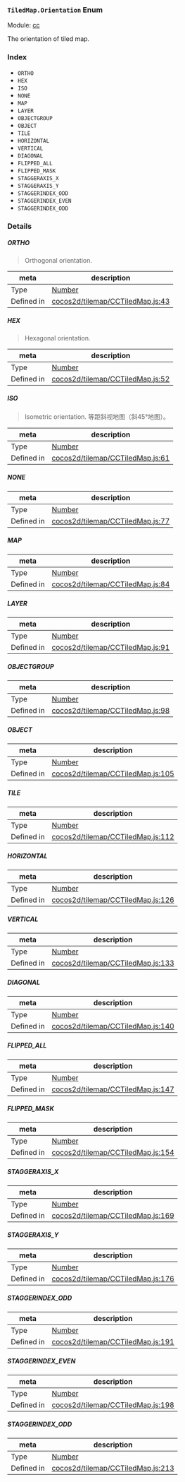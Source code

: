 ### `TiledMap.Orientation` Enum



Module: [cc](../modules/cc.md)


The orientation of tiled map.


### Index
  - `ORTHO`
  - `HEX`
  - `ISO`
  - `NONE`
  - `MAP`
  - `LAYER`
  - `OBJECTGROUP`
  - `OBJECT`
  - `TILE`
  - `HORIZONTAL`
  - `VERTICAL`
  - `DIAGONAL`
  - `FLIPPED_ALL`
  - `FLIPPED_MASK`
  - `STAGGERAXIS_X`
  - `STAGGERAXIS_Y`
  - `STAGGERINDEX_ODD`
  - `STAGGERINDEX_EVEN`
  - `STAGGERINDEX_ODD`

### Details


##### ORTHO

> Orthogonal orientation.

| meta | description |
|------|-------------|
| Type | <a href="https://developer.mozilla.org/en/JavaScript/Reference/Global_Objects/Number" class="crosslink external" target="_blank">Number</a> |
| Defined in | [cocos2d/tilemap/CCTiledMap.js:43](https://github.com/cocos-creator/engine/blob/d0482bb5bc3819110e43cdd03a3459bd80914b74/cocos2d/tilemap/CCTiledMap.js#L43) |



##### HEX

> Hexagonal orientation.

| meta | description |
|------|-------------|
| Type | <a href="https://developer.mozilla.org/en/JavaScript/Reference/Global_Objects/Number" class="crosslink external" target="_blank">Number</a> |
| Defined in | [cocos2d/tilemap/CCTiledMap.js:52](https://github.com/cocos-creator/engine/blob/d0482bb5bc3819110e43cdd03a3459bd80914b74/cocos2d/tilemap/CCTiledMap.js#L52) |



##### ISO

> Isometric orientation.
等距斜视地图（斜45°地图）。

| meta | description |
|------|-------------|
| Type | <a href="https://developer.mozilla.org/en/JavaScript/Reference/Global_Objects/Number" class="crosslink external" target="_blank">Number</a> |
| Defined in | [cocos2d/tilemap/CCTiledMap.js:61](https://github.com/cocos-creator/engine/blob/d0482bb5bc3819110e43cdd03a3459bd80914b74/cocos2d/tilemap/CCTiledMap.js#L61) |



##### NONE

> 

| meta | description |
|------|-------------|
| Type | <a href="https://developer.mozilla.org/en/JavaScript/Reference/Global_Objects/Number" class="crosslink external" target="_blank">Number</a> |
| Defined in | [cocos2d/tilemap/CCTiledMap.js:77](https://github.com/cocos-creator/engine/blob/d0482bb5bc3819110e43cdd03a3459bd80914b74/cocos2d/tilemap/CCTiledMap.js#L77) |



##### MAP

> 

| meta | description |
|------|-------------|
| Type | <a href="https://developer.mozilla.org/en/JavaScript/Reference/Global_Objects/Number" class="crosslink external" target="_blank">Number</a> |
| Defined in | [cocos2d/tilemap/CCTiledMap.js:84](https://github.com/cocos-creator/engine/blob/d0482bb5bc3819110e43cdd03a3459bd80914b74/cocos2d/tilemap/CCTiledMap.js#L84) |



##### LAYER

> 

| meta | description |
|------|-------------|
| Type | <a href="https://developer.mozilla.org/en/JavaScript/Reference/Global_Objects/Number" class="crosslink external" target="_blank">Number</a> |
| Defined in | [cocos2d/tilemap/CCTiledMap.js:91](https://github.com/cocos-creator/engine/blob/d0482bb5bc3819110e43cdd03a3459bd80914b74/cocos2d/tilemap/CCTiledMap.js#L91) |



##### OBJECTGROUP

> 

| meta | description |
|------|-------------|
| Type | <a href="https://developer.mozilla.org/en/JavaScript/Reference/Global_Objects/Number" class="crosslink external" target="_blank">Number</a> |
| Defined in | [cocos2d/tilemap/CCTiledMap.js:98](https://github.com/cocos-creator/engine/blob/d0482bb5bc3819110e43cdd03a3459bd80914b74/cocos2d/tilemap/CCTiledMap.js#L98) |



##### OBJECT

> 

| meta | description |
|------|-------------|
| Type | <a href="https://developer.mozilla.org/en/JavaScript/Reference/Global_Objects/Number" class="crosslink external" target="_blank">Number</a> |
| Defined in | [cocos2d/tilemap/CCTiledMap.js:105](https://github.com/cocos-creator/engine/blob/d0482bb5bc3819110e43cdd03a3459bd80914b74/cocos2d/tilemap/CCTiledMap.js#L105) |



##### TILE

> 

| meta | description |
|------|-------------|
| Type | <a href="https://developer.mozilla.org/en/JavaScript/Reference/Global_Objects/Number" class="crosslink external" target="_blank">Number</a> |
| Defined in | [cocos2d/tilemap/CCTiledMap.js:112](https://github.com/cocos-creator/engine/blob/d0482bb5bc3819110e43cdd03a3459bd80914b74/cocos2d/tilemap/CCTiledMap.js#L112) |



##### HORIZONTAL

> 

| meta | description |
|------|-------------|
| Type | <a href="https://developer.mozilla.org/en/JavaScript/Reference/Global_Objects/Number" class="crosslink external" target="_blank">Number</a> |
| Defined in | [cocos2d/tilemap/CCTiledMap.js:126](https://github.com/cocos-creator/engine/blob/d0482bb5bc3819110e43cdd03a3459bd80914b74/cocos2d/tilemap/CCTiledMap.js#L126) |



##### VERTICAL

> 

| meta | description |
|------|-------------|
| Type | <a href="https://developer.mozilla.org/en/JavaScript/Reference/Global_Objects/Number" class="crosslink external" target="_blank">Number</a> |
| Defined in | [cocos2d/tilemap/CCTiledMap.js:133](https://github.com/cocos-creator/engine/blob/d0482bb5bc3819110e43cdd03a3459bd80914b74/cocos2d/tilemap/CCTiledMap.js#L133) |



##### DIAGONAL

> 

| meta | description |
|------|-------------|
| Type | <a href="https://developer.mozilla.org/en/JavaScript/Reference/Global_Objects/Number" class="crosslink external" target="_blank">Number</a> |
| Defined in | [cocos2d/tilemap/CCTiledMap.js:140](https://github.com/cocos-creator/engine/blob/d0482bb5bc3819110e43cdd03a3459bd80914b74/cocos2d/tilemap/CCTiledMap.js#L140) |



##### FLIPPED_ALL

> 

| meta | description |
|------|-------------|
| Type | <a href="https://developer.mozilla.org/en/JavaScript/Reference/Global_Objects/Number" class="crosslink external" target="_blank">Number</a> |
| Defined in | [cocos2d/tilemap/CCTiledMap.js:147](https://github.com/cocos-creator/engine/blob/d0482bb5bc3819110e43cdd03a3459bd80914b74/cocos2d/tilemap/CCTiledMap.js#L147) |



##### FLIPPED_MASK

> 

| meta | description |
|------|-------------|
| Type | <a href="https://developer.mozilla.org/en/JavaScript/Reference/Global_Objects/Number" class="crosslink external" target="_blank">Number</a> |
| Defined in | [cocos2d/tilemap/CCTiledMap.js:154](https://github.com/cocos-creator/engine/blob/d0482bb5bc3819110e43cdd03a3459bd80914b74/cocos2d/tilemap/CCTiledMap.js#L154) |



##### STAGGERAXIS_X

> 

| meta | description |
|------|-------------|
| Type | <a href="https://developer.mozilla.org/en/JavaScript/Reference/Global_Objects/Number" class="crosslink external" target="_blank">Number</a> |
| Defined in | [cocos2d/tilemap/CCTiledMap.js:169](https://github.com/cocos-creator/engine/blob/d0482bb5bc3819110e43cdd03a3459bd80914b74/cocos2d/tilemap/CCTiledMap.js#L169) |



##### STAGGERAXIS_Y

> 

| meta | description |
|------|-------------|
| Type | <a href="https://developer.mozilla.org/en/JavaScript/Reference/Global_Objects/Number" class="crosslink external" target="_blank">Number</a> |
| Defined in | [cocos2d/tilemap/CCTiledMap.js:176](https://github.com/cocos-creator/engine/blob/d0482bb5bc3819110e43cdd03a3459bd80914b74/cocos2d/tilemap/CCTiledMap.js#L176) |



##### STAGGERINDEX_ODD

> 

| meta | description |
|------|-------------|
| Type | <a href="https://developer.mozilla.org/en/JavaScript/Reference/Global_Objects/Number" class="crosslink external" target="_blank">Number</a> |
| Defined in | [cocos2d/tilemap/CCTiledMap.js:191](https://github.com/cocos-creator/engine/blob/d0482bb5bc3819110e43cdd03a3459bd80914b74/cocos2d/tilemap/CCTiledMap.js#L191) |



##### STAGGERINDEX_EVEN

> 

| meta | description |
|------|-------------|
| Type | <a href="https://developer.mozilla.org/en/JavaScript/Reference/Global_Objects/Number" class="crosslink external" target="_blank">Number</a> |
| Defined in | [cocos2d/tilemap/CCTiledMap.js:198](https://github.com/cocos-creator/engine/blob/d0482bb5bc3819110e43cdd03a3459bd80914b74/cocos2d/tilemap/CCTiledMap.js#L198) |



##### STAGGERINDEX_ODD

> 

| meta | description |
|------|-------------|
| Type | <a href="https://developer.mozilla.org/en/JavaScript/Reference/Global_Objects/Number" class="crosslink external" target="_blank">Number</a> |
| Defined in | [cocos2d/tilemap/CCTiledMap.js:213](https://github.com/cocos-creator/engine/blob/d0482bb5bc3819110e43cdd03a3459bd80914b74/cocos2d/tilemap/CCTiledMap.js#L213) |



